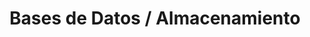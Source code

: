 ---
layout: default
title: Bases de Datos / Almacenamiento
nav_order: 1
parent: Taxonomía
has_children: true
---